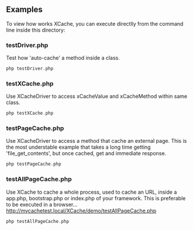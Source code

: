 ## Examples
To view how works XCache, you can execute directlly from the command line inside this directory:

### testDriver.php
Test how 'auto-cache' a method inside a class.

```php
php testDriver.php
```

### testXCache.php
Use XCacheDriver to access xCacheValue and xCacheMethod within same class.

```php
php testXCache.php
```

### testPageCache.php
Use XCacheDriver to access a method that cache an external page. This is the most understable example that takes a long time getting 'file_get_contents', but once cached, get and immediate response.

```php
php testPageCache.php
```

### testAllPageCache.php
Use XCache to cache a whole process, used to cache an URL, inside a app.php, bootstrap.php or index.php of your framework.
This is preferable to be executed in a browser...   http://mycachetest.local/XCache/demo/testAllPageCache.php

```php
php testAllPageCache.php
```



